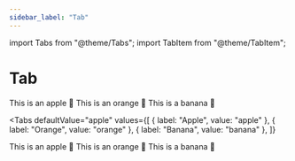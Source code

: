 ```yaml
---
sidebar_label: "Tab"
---
```


import Tabs from "@theme/Tabs";
import TabItem from "@theme/TabItem";

# Tab

<Tabs>
  <TabItem value="apple" label="Apple" default>
    This is an apple 🍎
  </TabItem>
  <TabItem value="orange" label="Orange">
    This is an orange 🍊
  </TabItem>
  <TabItem value="banana" label="Banana">
    This is a banana 🍌
  </TabItem>
</Tabs>

<Tabs
  defaultValue="apple"
  values={[
    { label: "Apple", value: "apple" },
    { label: "Orange", value: "orange" },
    { label: "Banana", value: "banana" },
  ]}
>
  <TabItem value="apple">This is an apple 🍎</TabItem>
  <TabItem value="orange">This is an orange 🍊</TabItem>
  <TabItem value="banana">This is a banana 🍌</TabItem>
</Tabs>
